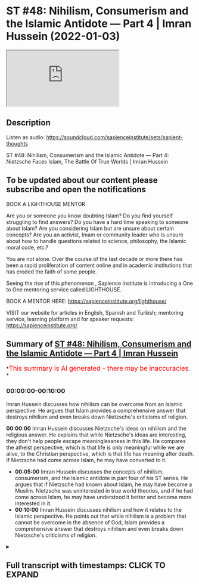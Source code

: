 # ST #48:  Nihilism, Consumerism and the Islamic Antidote — Part 4 | Imran Hussein (2022-01-03)

<iframe loading='lazy' allow='autoplay' src='https://www.youtube.com/embed/Fg9LKfnfIio'></iframe>

## Description

Listen as audio: <https://soundcloud.com/sapienceinstitute/sets/sapient-thoughts>

ST #48:  Nihilism, Consumerism and the Islamic Antidote — Part 4: Nietzsche Faces Islam, The Battle Of True Worlds | Imran Hussein

To be updated about our content please subscribe and open the notifications
----

BOOK A LIGHTHOUSE MENTOR

Are you or someone you know doubting Islam? Do you find yourself struggling to find answers?  Do you have a hard time speaking to someone about Islam?  Are you considering Islam but are unsure about certain concepts?  Are you an activist, Imam or community leader who is unsure about how to handle questions related to science, philosophy, the Islamic moral code, etc.?

You are not alone.  Over the course of the last decade or more there has been a rapid proliferation of content online and in academic institutions that has eroded the faith of some people.

Seeing the rise of  this phenomenon , Sapience Institute is introducing a One to One mentoring service called LIGHTHOUSE.

BOOK A MENTOR HERE: <https://sapienceinstitute.org/lighthouse/>

VISIT our website for articles in English, Spanish and Turkish; mentoring service, learning platform and for speaker requests: <https://sapienceinstitute.org/>

## Summary of [ST #48: Nihilism, Consumerism and the Islamic Antidote — Part 4 | Imran Hussein](https://www.youtube.com/watch?v=Fg9LKfnfIio)

*<span style="color:red; font-size:125%">This summary is AI generated - there may be inaccuracies</span>. *

### <a onclick="modifyYTiframeseektime('0')">00:00:00-00:10:00</a>

Imran Hussein discusses how nihilism can be overcome from an Islamic perspective. He argues that Islam provides a comprehensive answer that destroys nihilism and even breaks down Nietzsche's criticisms of religion.

**<a onclick="modifyYTiframeseektime('0')">00:00:00</a>**  Imran Hussein discusses Nietzsche's ideas on nihilism and the religious answer. He explains that while Nietzsche's ideas are interesting, they don't help people escape meaninglessness in this life. He compares the atheist perspective, which is that life is only meaningful while we are alive, to the Christian perspective, which is that life has meaning after death. If Nietzsche had come across Islam, he may have converted to it.

* **<a onclick="modifyYTiframeseektime('300')">00:05:00</a>** Imran Hussein discusses the concepts of nihilism, consumerism, and the Islamic antidote in part four of his ST series. He argues that if Nietzsche had known about Islam, he may have become a Muslim. Nietzsche was uninterested in true world theories, and if he had come across Islam, he may have understood it better and become more interested in it.
* **<a onclick="modifyYTiframeseektime('600')">00:10:00</a>**  Imran Hussein discusses nihilism and how it relates to the Islamic perspective. He points out that while nihilism is a problem that cannot be overcome in the absence of God, Islam provides a comprehensive answer that destroys nihilism and even breaks down Nietzsche's criticisms of religion.

<details><summary><h2>Full transcript with timestamps: CLICK TO EXPAND</h2></summary>

<a onclick="modifyYTiframeseektime('12')">0:00:12</a> assalamu alaikum brothers and sisters  
<a onclick="modifyYTiframeseektime('13')">0:00:13</a> welcome back to the sapiens thoughts  
<a onclick="modifyYTiframeseektime('16')">0:00:16</a> video series where we're discussing  
<a onclick="modifyYTiframeseektime('17')">0:00:17</a> nihilism consumerism and the islamic  
<a onclick="modifyYTiframeseektime('19')">0:00:19</a> antidote to these issues  
<a onclick="modifyYTiframeseektime('21')">0:00:21</a> in this  
<a onclick="modifyYTiframeseektime('23')">0:00:23</a> video we're going to be looking further  
<a onclick="modifyYTiframeseektime('25')">0:00:25</a> into nihilism in particular the views of  
<a onclick="modifyYTiframeseektime('27')">0:00:27</a> nietzsche  
<a onclick="modifyYTiframeseektime('28')">0:00:28</a> now nietzsche was very interesting  
<a onclick="modifyYTiframeseektime('30')">0:00:30</a> because a lot of his philosophy and his  
<a onclick="modifyYTiframeseektime('32')">0:00:32</a> works were on the topic of nihilism and  
<a onclick="modifyYTiframeseektime('34')">0:00:34</a> meaning  
<a onclick="modifyYTiframeseektime('35')">0:00:35</a> and what he proposed  
<a onclick="modifyYTiframeseektime('37')">0:00:37</a> as a means of addressing or dealing with  
<a onclick="modifyYTiframeseektime('40')">0:00:40</a> meaninglessness or nihilism was the idea  
<a onclick="modifyYTiframeseektime('42')">0:00:42</a> of what's referred to as the ubermensch  
<a onclick="modifyYTiframeseektime('45')">0:00:45</a> or the superman this character  
<a onclick="modifyYTiframeseektime('48')">0:00:48</a> which  
<a onclick="modifyYTiframeseektime('49')">0:00:49</a> a human should aspire to attain and  
<a onclick="modifyYTiframeseektime('51')">0:00:51</a> generally speaking the idea was that  
<a onclick="modifyYTiframeseektime('53')">0:00:53</a> this person  
<a onclick="modifyYTiframeseektime('55')">0:00:55</a> creates his understanding the  
<a onclick="modifyYTiframeseektime('57')">0:00:57</a> meaningless of my finding himself in a  
<a onclick="modifyYTiframeseektime('60')">0:01:00</a> world which has no meaning and realizing  
<a onclick="modifyYTiframeseektime('63')">0:01:03</a> that his life has no meaning that he now  
<a onclick="modifyYTiframeseektime('66')">0:01:06</a> creates his own value system he  
<a onclick="modifyYTiframeseektime('68')">0:01:08</a> transcends this meaninglessness  
<a onclick="modifyYTiframeseektime('71')">0:01:11</a> through himself  
<a onclick="modifyYTiframeseektime('72')">0:01:12</a> by creating a system for himself which  
<a onclick="modifyYTiframeseektime('74')">0:01:14</a> elevates him now again very interesting  
<a onclick="modifyYTiframeseektime('76')">0:01:16</a> idea  
<a onclick="modifyYTiframeseektime('78')">0:01:18</a> one which you can respect and you can  
<a onclick="modifyYTiframeseektime('79')">0:01:19</a> understand the value of in a meaningless  
<a onclick="modifyYTiframeseektime('82')">0:01:22</a> world however like i said already such  
<a onclick="modifyYTiframeseektime('85')">0:01:25</a> ideas don't address the fundamental  
<a onclick="modifyYTiframeseektime('87')">0:01:27</a> issue you still have to acknowledge that  
<a onclick="modifyYTiframeseektime('88')">0:01:28</a> life at bottom is ultimately meaningless  
<a onclick="modifyYTiframeseektime('90')">0:01:30</a> and the best you can do is just make up  
<a onclick="modifyYTiframeseektime('92')">0:01:32</a> something for yourself as you go along  
<a onclick="modifyYTiframeseektime('94')">0:01:34</a> but that idea you know essentially  
<a onclick="modifyYTiframeseektime('97')">0:01:37</a> it has no true intrinsic meaning you may  
<a onclick="modifyYTiframeseektime('101')">0:01:41</a> argue well it's more meaningful than  
<a onclick="modifyYTiframeseektime('103')">0:01:43</a> doing some just sitting around doing  
<a onclick="modifyYTiframeseektime('104')">0:01:44</a> nothing you can argue that however  
<a onclick="modifyYTiframeseektime('106')">0:01:46</a> it's made up if you really think about  
<a onclick="modifyYTiframeseektime('108')">0:01:48</a> it's made up it's a made-up idea that  
<a onclick="modifyYTiframeseektime('110')">0:01:50</a> you think is more worthwhile you know a  
<a onclick="modifyYTiframeseektime('112')">0:01:52</a> way of living which you think is more  
<a onclick="modifyYTiframeseektime('113')">0:01:53</a> worthwhile of engaging in as opposed to  
<a onclick="modifyYTiframeseektime('115')">0:01:55</a> another way of living  
<a onclick="modifyYTiframeseektime('116')">0:01:56</a> so what i found really interesting was  
<a onclick="modifyYTiframeseektime('118')">0:01:58</a> nietzsche's critique  
<a onclick="modifyYTiframeseektime('120')">0:02:00</a> of  
<a onclick="modifyYTiframeseektime('121')">0:02:01</a> the religious answer now remember  
<a onclick="modifyYTiframeseektime('123')">0:02:03</a> context there which is he was probably  
<a onclick="modifyYTiframeseektime('125')">0:02:05</a> most likely focusing on the christian  
<a onclick="modifyYTiframeseektime('127')">0:02:07</a> tradition and the christian answer  
<a onclick="modifyYTiframeseektime('129')">0:02:09</a> to  
<a onclick="modifyYTiframeseektime('131')">0:02:11</a> to nihilism or the the way christianity  
<a onclick="modifyYTiframeseektime('133')">0:02:13</a> dealt with this problem or overcame  
<a onclick="modifyYTiframeseektime('135')">0:02:15</a> nihilism  
<a onclick="modifyYTiframeseektime('136')">0:02:16</a> and he referred to this as  
<a onclick="modifyYTiframeseektime('139')">0:02:19</a> true worlds  
<a onclick="modifyYTiframeseektime('141')">0:02:21</a> and he understood that you know  
<a onclick="modifyYTiframeseektime('142')">0:02:22</a> throughout history people have proposed  
<a onclick="modifyYTiframeseektime('145')">0:02:25</a> the idea of true worlds and a true world  
<a onclick="modifyYTiframeseektime('147')">0:02:27</a> essentially is a world which transcends  
<a onclick="modifyYTiframeseektime('150')">0:02:30</a> this world which is eternal and may also  
<a onclick="modifyYTiframeseektime('153')">0:02:33</a> incorporate other things such as it's a  
<a onclick="modifyYTiframeseektime('155')">0:02:35</a> world where there's peace and  
<a onclick="modifyYTiframeseektime('156')">0:02:36</a> tranquility  
<a onclick="modifyYTiframeseektime('157')">0:02:37</a> um no suffering no pain and it goes on  
<a onclick="modifyYTiframeseektime('160')">0:02:40</a> forever you know it's it's that is the  
<a onclick="modifyYTiframeseektime('163')">0:02:43</a> true world that's where we truly belong  
<a onclick="modifyYTiframeseektime('165')">0:02:45</a> and nietzsche's  
<a onclick="modifyYTiframeseektime('166')">0:02:46</a> critique of this was especially from a  
<a onclick="modifyYTiframeseektime('168')">0:02:48</a> christian perspective well  
<a onclick="modifyYTiframeseektime('171')">0:02:51</a> true worlds  
<a onclick="modifyYTiframeseektime('172')">0:02:52</a> don't really help you escape  
<a onclick="modifyYTiframeseektime('173')">0:02:53</a> meaninglessness in this life  
<a onclick="modifyYTiframeseektime('175')">0:02:55</a> you know whereas other people saw you  
<a onclick="modifyYTiframeseektime('177')">0:02:57</a> know on the surface well yeah they do  
<a onclick="modifyYTiframeseektime('179')">0:02:59</a> because when you believe that there's  
<a onclick="modifyYTiframeseektime('180')">0:03:00</a> another world to come an eternal world  
<a onclick="modifyYTiframeseektime('182')">0:03:02</a> you know  
<a onclick="modifyYTiframeseektime('183')">0:03:03</a> you know human beings find meaning  
<a onclick="modifyYTiframeseektime('185')">0:03:05</a> through this value through this well  
<a onclick="modifyYTiframeseektime('186')">0:03:06</a> that's where i belong you know i am  
<a onclick="modifyYTiframeseektime('189')">0:03:09</a> created and i belong in the in the  
<a onclick="modifyYTiframeseektime('190')">0:03:10</a> hereafter i don't belong in this world  
<a onclick="modifyYTiframeseektime('192')">0:03:12</a> and i was created by god and so on all  
<a onclick="modifyYTiframeseektime('194')">0:03:14</a> these ideas lead want to find meaning  
<a onclick="modifyYTiframeseektime('197')">0:03:17</a> and purpose however niche pointed out  
<a onclick="modifyYTiframeseektime('199')">0:03:19</a> and rightly so if you look at it from  
<a onclick="modifyYTiframeseektime('201')">0:03:21</a> purely from a christian perspective  
<a onclick="modifyYTiframeseektime('204')">0:03:24</a> that  
<a onclick="modifyYTiframeseektime('205')">0:03:25</a> the idea of a true world  
<a onclick="modifyYTiframeseektime('207')">0:03:27</a> actually removed meaning from life in  
<a onclick="modifyYTiframeseektime('210')">0:03:30</a> this world because if one is to believe  
<a onclick="modifyYTiframeseektime('212')">0:03:32</a> that there is an eternity a paradise to  
<a onclick="modifyYTiframeseektime('214')">0:03:34</a> come  
<a onclick="modifyYTiframeseektime('216')">0:03:36</a> and that's it and there is no clarity as  
<a onclick="modifyYTiframeseektime('218')">0:03:38</a> far as the link between the hereafter  
<a onclick="modifyYTiframeseektime('220')">0:03:40</a> and the here and now this world well  
<a onclick="modifyYTiframeseektime('222')">0:03:42</a> then you have nothing to do in this  
<a onclick="modifyYTiframeseektime('223')">0:03:43</a> world and that's what he presented well  
<a onclick="modifyYTiframeseektime('226')">0:03:46</a> from that perspective you're just  
<a onclick="modifyYTiframeseektime('227')">0:03:47</a> waiting to die you have nothing to do in  
<a onclick="modifyYTiframeseektime('229')">0:03:49</a> this life other than wait for death and  
<a onclick="modifyYTiframeseektime('230')">0:03:50</a> when death comes you die  
<a onclick="modifyYTiframeseektime('232')">0:03:52</a> and therefore this life is  
<a onclick="modifyYTiframeseektime('235')">0:03:55</a> far less meaningful  
<a onclick="modifyYTiframeseektime('237')">0:03:57</a> than  
<a onclick="modifyYTiframeseektime('238')">0:03:58</a> an atheist perspective which is this is  
<a onclick="modifyYTiframeseektime('240')">0:04:00</a> the only life you have there is no  
<a onclick="modifyYTiframeseektime('242')">0:04:02</a> eternity there is nothing else to come  
<a onclick="modifyYTiframeseektime('244')">0:04:04</a> and therefore well at least we should  
<a onclick="modifyYTiframeseektime('245')">0:04:05</a> try to logically you know you can say uh  
<a onclick="modifyYTiframeseektime('248')">0:04:08</a> we should try to make the most of this  
<a onclick="modifyYTiframeseektime('249')">0:04:09</a> life so this life is meaningful from  
<a onclick="modifyYTiframeseektime('251')">0:04:11</a> that perspective he would argue as  
<a onclick="modifyYTiframeseektime('252')">0:04:12</a> opposed to you know a view that you have  
<a onclick="modifyYTiframeseektime('254')">0:04:14</a> an eternal life to come that's the real  
<a onclick="modifyYTiframeseektime('256')">0:04:16</a> life and therefore this life is just  
<a onclick="modifyYTiframeseektime('258')">0:04:18</a> nothing to do waiting to die so it's  
<a onclick="modifyYTiframeseektime('260')">0:04:20</a> meaningless now he was right from this  
<a onclick="modifyYTiframeseektime('262')">0:04:22</a> perspective however  
<a onclick="modifyYTiframeseektime('264')">0:04:24</a> i believe if he had come across  
<a onclick="modifyYTiframeseektime('267')">0:04:27</a> the islamic conception of the hereafter  
<a onclick="modifyYTiframeseektime('269')">0:04:29</a> and how  
<a onclick="modifyYTiframeseektime('270')">0:04:30</a> it's made clear in islam the link  
<a onclick="modifyYTiframeseektime('272')">0:04:32</a> between this life  
<a onclick="modifyYTiframeseektime('274')">0:04:34</a> and the hereafter  
<a onclick="modifyYTiframeseektime('276')">0:04:36</a> and how relevant this life is  
<a onclick="modifyYTiframeseektime('278')">0:04:38</a> for our eternal life  
<a onclick="modifyYTiframeseektime('280')">0:04:40</a> then i believe he may have actually he  
<a onclick="modifyYTiframeseektime('281')">0:04:41</a> may even have become muslim and the  
<a onclick="modifyYTiframeseektime('282')">0:04:42</a> reason i say this  
<a onclick="modifyYTiframeseektime('284')">0:04:44</a> is because  
<a onclick="modifyYTiframeseektime('285')">0:04:45</a> nietzsche didn't deny  
<a onclick="modifyYTiframeseektime('288')">0:04:48</a> true worlds or hereafter the concept of  
<a onclick="modifyYTiframeseektime('290')">0:04:50</a> god god based on evidence right he makes  
<a onclick="modifyYTiframeseektime('294')">0:04:54</a> this clear for example uh in his book  
<a onclick="modifyYTiframeseektime('297')">0:04:57</a> human all to human he states it is true  
<a onclick="modifyYTiframeseektime('300')">0:05:00</a> there could be a metaphysical world the  
<a onclick="modifyYTiframeseektime('302')">0:05:02</a> absolute possibility of it is hardly to  
<a onclick="modifyYTiframeseektime('304')">0:05:04</a> be disputed so he didn't deny this his  
<a onclick="modifyYTiframeseektime('307')">0:05:07</a> reasons for denying  
<a onclick="modifyYTiframeseektime('309')">0:05:09</a> what he referred to as the true world or  
<a onclick="modifyYTiframeseektime('311')">0:05:11</a> god were not based on evidence they were  
<a onclick="modifyYTiframeseektime('313')">0:05:13</a> based on utility from his understanding  
<a onclick="modifyYTiframeseektime('316')">0:05:16</a> that to believe in a true world was not  
<a onclick="modifyYTiframeseektime('319')">0:05:19</a> conducive to  
<a onclick="modifyYTiframeseektime('320')">0:05:20</a> you know survival in this world or  
<a onclick="modifyYTiframeseektime('322')">0:05:22</a> finding meaning in this world that's how  
<a onclick="modifyYTiframeseektime('323')">0:05:23</a> he understood it  
<a onclick="modifyYTiframeseektime('325')">0:05:25</a> and the way he expressed his idea or his  
<a onclick="modifyYTiframeseektime('327')">0:05:27</a> thoughts on this were you can find in  
<a onclick="modifyYTiframeseektime('329')">0:05:29</a> his autobiography ekohomo he states the  
<a onclick="modifyYTiframeseektime('331')">0:05:31</a> concept beyond the true world invented  
<a onclick="modifyYTiframeseektime('334')">0:05:34</a> in order to devalue  
<a onclick="modifyYTiframeseektime('337')">0:05:37</a> the only world there is in order to  
<a onclick="modifyYTiframeseektime('339')">0:05:39</a> retain no goal no reason no task for our  
<a onclick="modifyYTiframeseektime('342')">0:05:42</a> earthly reality and again beautifully  
<a onclick="modifyYTiframeseektime('344')">0:05:44</a> summarized in his words  
<a onclick="modifyYTiframeseektime('347')">0:05:47</a> he is the soul the ad the decree he says  
<a onclick="modifyYTiframeseektime('349')">0:05:49</a> the creation of an eternal life  
<a onclick="modifyYTiframeseektime('351')">0:05:51</a> a paradise as a means of removing  
<a onclick="modifyYTiframeseektime('354')">0:05:54</a> meaning from this world essentially is a  
<a onclick="modifyYTiframeseektime('356')">0:05:56</a> very interesting insight however like i  
<a onclick="modifyYTiframeseektime('357')">0:05:57</a> said if he had come across the islamic  
<a onclick="modifyYTiframeseektime('359')">0:05:59</a> concept and the link between this world  
<a onclick="modifyYTiframeseektime('361')">0:06:01</a> and the hereafter  
<a onclick="modifyYTiframeseektime('363')">0:06:03</a> he probably would have left you know  
<a onclick="modifyYTiframeseektime('365')">0:06:05</a> abandoned his perspective at the very  
<a onclick="modifyYTiframeseektime('367')">0:06:07</a> least and maybe become muslim god knows  
<a onclick="modifyYTiframeseektime('369')">0:06:09</a> best  
<a onclick="modifyYTiframeseektime('370')">0:06:10</a> um so how does islam bridge the gap what  
<a onclick="modifyYTiframeseektime('371')">0:06:11</a> does islam teach us in regards to this  
<a onclick="modifyYTiframeseektime('373')">0:06:13</a> life and the hereafter it's very clear  
<a onclick="modifyYTiframeseektime('375')">0:06:15</a> firstly god outlines the purpose of  
<a onclick="modifyYTiframeseektime('377')">0:06:17</a> humanity chapter 51 56 allah says  
<a onclick="modifyYTiframeseektime('383')">0:06:23</a> that god did not create the jinn kind  
<a onclick="modifyYTiframeseektime('386')">0:06:26</a> and the humankind for no reason  
<a onclick="modifyYTiframeseektime('389')">0:06:29</a> no other reason except to know him and  
<a onclick="modifyYTiframeseektime('391')">0:06:31</a> to worship him this is the purpose of  
<a onclick="modifyYTiframeseektime('394')">0:06:34</a> our existence this is why we live and  
<a onclick="modifyYTiframeseektime('395')">0:06:35</a> then further in other places god  
<a onclick="modifyYTiframeseektime('397')">0:06:37</a> clarifies even  
<a onclick="modifyYTiframeseektime('399')">0:06:39</a> you know why we exist within this  
<a onclick="modifyYTiframeseektime('401')">0:06:41</a> physical material world god says for  
<a onclick="modifyYTiframeseektime('403')">0:06:43</a> example in surah mulk  
<a onclick="modifyYTiframeseektime('405')">0:06:45</a> chapter 67 verse 2 he says that he who  
<a onclick="modifyYTiframeseektime('408')">0:06:48</a> created death and life in order to test  
<a onclick="modifyYTiframeseektime('411')">0:06:51</a> which of us is best in deeds and he is  
<a onclick="modifyYTiframeseektime('413')">0:06:53</a> the almighty all forgiving so god  
<a onclick="modifyYTiframeseektime('415')">0:06:55</a> outlines here that he created life and  
<a onclick="modifyYTiframeseektime('417')">0:06:57</a> death to test which of us is best in  
<a onclick="modifyYTiframeseektime('419')">0:06:59</a> deeds this life is a test and what's  
<a onclick="modifyYTiframeseektime('421')">0:07:01</a> really interesting is that this is  
<a onclick="modifyYTiframeseektime('423')">0:07:03</a> something that could be acknowledged  
<a onclick="modifyYTiframeseektime('424')">0:07:04</a> even by the secularists  
<a onclick="modifyYTiframeseektime('426')">0:07:06</a> if you look at life what are we doing  
<a onclick="modifyYTiframeseektime('429')">0:07:09</a> every single moment of our lives we're  
<a onclick="modifyYTiframeseektime('430')">0:07:10</a> making choices  
<a onclick="modifyYTiframeseektime('432')">0:07:12</a> you know we're being literally being  
<a onclick="modifyYTiframeseektime('433')">0:07:13</a> tested you know we're being tested to  
<a onclick="modifyYTiframeseektime('435')">0:07:15</a> see what choice we make sometimes we  
<a onclick="modifyYTiframeseektime('437')">0:07:17</a> make good choices sometimes we make bad  
<a onclick="modifyYTiframeseektime('439')">0:07:19</a> choices so life essentially even from a  
<a onclick="modifyYTiframeseektime('441')">0:07:21</a> secular perspective if you one way of  
<a onclick="modifyYTiframeseektime('443')">0:07:23</a> looking at is that it's a test it is  
<a onclick="modifyYTiframeseektime('445')">0:07:25</a> literally a test and god makes clear  
<a onclick="modifyYTiframeseektime('447')">0:07:27</a> that this is a life where we're being  
<a onclick="modifyYTiframeseektime('448')">0:07:28</a> tested to see who does good  
<a onclick="modifyYTiframeseektime('451')">0:07:31</a> and the most fundamental good word human  
<a onclick="modifyYTiframeseektime('453')">0:07:33</a> being could do is to recognize using  
<a onclick="modifyYTiframeseektime('455')">0:07:35</a> their faculties as they may be blessed  
<a onclick="modifyYTiframeseektime('456')">0:07:36</a> is to recognize the creator  
<a onclick="modifyYTiframeseektime('458')">0:07:38</a> that he exists and to recognize that we  
<a onclick="modifyYTiframeseektime('460')">0:07:40</a> were created to worship him and then to  
<a onclick="modifyYTiframeseektime('462')">0:07:42</a> engage in that worship  
<a onclick="modifyYTiframeseektime('464')">0:07:44</a> and we are going to be tested in regards  
<a onclick="modifyYTiframeseektime('466')">0:07:46</a> to this we're going to god is  
<a onclick="modifyYTiframeseektime('468')">0:07:48</a> essentially another way to look at this  
<a onclick="modifyYTiframeseektime('469')">0:07:49</a> test is to see god is seeing who is  
<a onclick="modifyYTiframeseektime('472')">0:07:52</a> actually truthful in the claim  
<a onclick="modifyYTiframeseektime('474')">0:07:54</a> that we make which is that we worship  
<a onclick="modifyYTiframeseektime('476')">0:07:56</a> god alone  
<a onclick="modifyYTiframeseektime('477')">0:07:57</a> you know that and that's really tested  
<a onclick="modifyYTiframeseektime('478')">0:07:58</a> when you go through a hardship or a  
<a onclick="modifyYTiframeseektime('480')">0:08:00</a> trial  
<a onclick="modifyYTiframeseektime('481')">0:08:01</a> you know so constantly life is a test  
<a onclick="modifyYTiframeseektime('483')">0:08:03</a> it's a battle we're going to go through  
<a onclick="modifyYTiframeseektime('484')">0:08:04</a> this this is a realm where our worship  
<a onclick="modifyYTiframeseektime('486')">0:08:06</a> is being tested are we truly worshipers  
<a onclick="modifyYTiframeseektime('488')">0:08:08</a> of god do we truly deserve paradise in  
<a onclick="modifyYTiframeseektime('491')">0:08:11</a> the hereafter  
<a onclick="modifyYTiframeseektime('492')">0:08:12</a> and god further in the quran in other  
<a onclick="modifyYTiframeseektime('494')">0:08:14</a> places many places for example chapter 4  
<a onclick="modifyYTiframeseektime('496')">0:08:16</a> verse 124 god says and whoever does  
<a onclick="modifyYTiframeseektime('498')">0:08:18</a> righteous deeds whether male or female  
<a onclick="modifyYTiframeseektime('500')">0:08:20</a> while being a believer  
<a onclick="modifyYTiframeseektime('502')">0:08:22</a> those will enter paradise and will not  
<a onclick="modifyYTiframeseektime('504')">0:08:24</a> be wronged even as much as a speck on a  
<a onclick="modifyYTiframeseektime('507')">0:08:27</a> date seed  
<a onclick="modifyYTiframeseektime('509')">0:08:29</a> very beautifully clarified for us  
<a onclick="modifyYTiframeseektime('511')">0:08:31</a> that  
<a onclick="modifyYTiframeseektime('513')">0:08:33</a> what we do in this life our actions have  
<a onclick="modifyYTiframeseektime('515')">0:08:35</a> a direct implication  
<a onclick="modifyYTiframeseektime('517')">0:08:37</a> what we do in this life  
<a onclick="modifyYTiframeseektime('519')">0:08:39</a> determines  
<a onclick="modifyYTiframeseektime('521')">0:08:41</a> where we end up in the hereafter  
<a onclick="modifyYTiframeseektime('522')">0:08:42</a> obviously by the leave and mercy of god  
<a onclick="modifyYTiframeseektime('524')">0:08:44</a> but our action our engagement in this  
<a onclick="modifyYTiframeseektime('527')">0:08:47</a> life every moment in this life will  
<a onclick="modifyYTiframeseektime('529')">0:08:49</a> determine where we hear where we end up  
<a onclick="modifyYTiframeseektime('530')">0:08:50</a> in the hereafter and if we understand  
<a onclick="modifyYTiframeseektime('533')">0:08:53</a> now this concept this philosophy from  
<a onclick="modifyYTiframeseektime('535')">0:08:55</a> our perspective well then  
<a onclick="modifyYTiframeseektime('537')">0:08:57</a> it's clear that this life is so  
<a onclick="modifyYTiframeseektime('540')">0:09:00</a> significant and so meaningful  
<a onclick="modifyYTiframeseektime('543')">0:09:03</a> because it has a direct bearing on where  
<a onclick="modifyYTiframeseektime('545')">0:09:05</a> we end up in the hereafter it's a  
<a onclick="modifyYTiframeseektime('546')">0:09:06</a> springboard to the hereafter now if  
<a onclick="modifyYTiframeseektime('549')">0:09:09</a> nietzsche had come across this and  
<a onclick="modifyYTiframeseektime('550')">0:09:10</a> understood this like i said he may very  
<a onclick="modifyYTiframeseektime('552')">0:09:12</a> well have become muslim and this is why  
<a onclick="modifyYTiframeseektime('554')">0:09:14</a> it's very interesting iqbal muhammad  
<a onclick="modifyYTiframeseektime('556')">0:09:16</a> iqbal in his javid nama he says had he  
<a onclick="modifyYTiframeseektime('558')">0:09:18</a> lived referring to nietzsche had he  
<a onclick="modifyYTiframeseektime('560')">0:09:20</a> lived in the times of ahmed i believe  
<a onclick="modifyYTiframeseektime('561')">0:09:21</a> referring to the prophet peace be upon  
<a onclick="modifyYTiframeseektime('563')">0:09:23</a> him he says had he lived in the times of  
<a onclick="modifyYTiframeseektime('564')">0:09:24</a> ahmed he would have entered into the  
<a onclick="modifyYTiframeseektime('566')">0:09:26</a> eternal joy  
<a onclick="modifyYTiframeseektime('567')">0:09:27</a> and iqbal by the way was someone who  
<a onclick="modifyYTiframeseektime('569')">0:09:29</a> really studied nietzsche's works in  
<a onclick="modifyYTiframeseektime('570')">0:09:30</a> depth and he's also  
<a onclick="modifyYTiframeseektime('573')">0:09:33</a> has said um had nietzsche been present  
<a onclick="modifyYTiframeseektime('576')">0:09:36</a> in the in this era iqbal would have  
<a onclick="modifyYTiframeseektime('578')">0:09:38</a> taught him what was in the glory of god  
<a onclick="modifyYTiframeseektime('581')">0:09:41</a> so i'm it's not surprising that iqbal  
<a onclick="modifyYTiframeseektime('583')">0:09:43</a> noted that nietzsche if he had really  
<a onclick="modifyYTiframeseektime('585')">0:09:45</a> understood islam  
<a onclick="modifyYTiframeseektime('587')">0:09:47</a> he may very well have become muslim and  
<a onclick="modifyYTiframeseektime('590')">0:09:50</a> especially understanding that niche was  
<a onclick="modifyYTiframeseektime('592')">0:09:52</a> really un interested in these in the  
<a onclick="modifyYTiframeseektime('594')">0:09:54</a> true world theories that religions had  
<a onclick="modifyYTiframeseektime('596')">0:09:56</a> to offer if he had come across the  
<a onclick="modifyYTiframeseektime('598')">0:09:58</a> islamic conception of a true world and  
<a onclick="modifyYTiframeseektime('600')">0:10:00</a> how it links to this world  
<a onclick="modifyYTiframeseektime('602')">0:10:02</a> you know i think that would have been a  
<a onclick="modifyYTiframeseektime('603')">0:10:03</a> game changer for him  
<a onclick="modifyYTiframeseektime('605')">0:10:05</a> so brothers and sisters  
<a onclick="modifyYTiframeseektime('607')">0:10:07</a> just to summarize and to conclude  
<a onclick="modifyYTiframeseektime('611')">0:10:11</a> nihilism  
<a onclick="modifyYTiframeseektime('613')">0:10:13</a> is a problem that cannot be overcome in  
<a onclick="modifyYTiframeseektime('615')">0:10:15</a> the absence of god you can find patches  
<a onclick="modifyYTiframeseektime('619')">0:10:19</a> you can come up with your own views you  
<a onclick="modifyYTiframeseektime('621')">0:10:21</a> can make things up for yourself to get  
<a onclick="modifyYTiframeseektime('624')">0:10:24</a> to try and overcome this problem but at  
<a onclick="modifyYTiframeseektime('626')">0:10:26</a> bottom you're never going to overcome it  
<a onclick="modifyYTiframeseektime('627')">0:10:27</a> you can just distract yourself and lie  
<a onclick="modifyYTiframeseektime('629')">0:10:29</a> to yourself  
<a onclick="modifyYTiframeseektime('631')">0:10:31</a> other religions don't provide in  
<a onclick="modifyYTiframeseektime('633')">0:10:33</a> particular christianity hasn't provided  
<a onclick="modifyYTiframeseektime('635')">0:10:35</a> historically a clear  
<a onclick="modifyYTiframeseektime('637')">0:10:37</a> you know  
<a onclick="modifyYTiframeseektime('638')">0:10:38</a> conception which links this world to the  
<a onclick="modifyYTiframeseektime('640')">0:10:40</a> hereafter and therefore which shows why  
<a onclick="modifyYTiframeseektime('642')">0:10:42</a> this life is meaningful and helps us  
<a onclick="modifyYTiframeseektime('644')">0:10:44</a> transcend  
<a onclick="modifyYTiframeseektime('645')">0:10:45</a> nihilism something noted by nietzsche  
<a onclick="modifyYTiframeseektime('647')">0:10:47</a> however islam does provide a  
<a onclick="modifyYTiframeseektime('648')">0:10:48</a> comprehensive answer which highlights  
<a onclick="modifyYTiframeseektime('650')">0:10:50</a> why this life is life is extremely  
<a onclick="modifyYTiframeseektime('652')">0:10:52</a> meaningful and and and and you know how  
<a onclick="modifyYTiframeseektime('656')">0:10:56</a> how this how you know the conception of  
<a onclick="modifyYTiframeseektime('658')">0:10:58</a> this life from an islamic perspective  
<a onclick="modifyYTiframeseektime('660')">0:11:00</a> completely demolishes nihilism and even  
<a onclick="modifyYTiframeseektime('662')">0:11:02</a> you know breaks down nietzsche's uh  
<a onclick="modifyYTiframeseektime('665')">0:11:05</a> complaints and his criticisms of what  
<a onclick="modifyYTiframeseektime('667')">0:11:07</a> religion had to offer  
<a onclick="modifyYTiframeseektime('669')">0:11:09</a> so that's it for this episode brothers  
<a onclick="modifyYTiframeseektime('671')">0:11:11</a> and sisters join me again for the next  
<a onclick="modifyYTiframeseektime('674')">0:11:14</a> episode where we will be looking or  
<a onclick="modifyYTiframeseektime('676')">0:11:16</a> diving into consumerism and really  
<a onclick="modifyYTiframeseektime('678')">0:11:18</a> understanding this particular topic  
<a onclick="modifyYTiframeseektime('679')">0:11:19</a> until next time take care  
</details>
